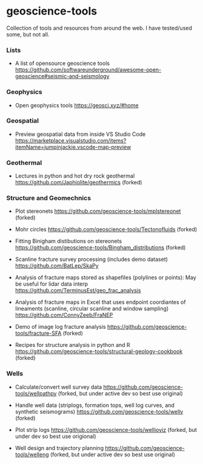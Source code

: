 # geoscience-tools

Collection of tools and resources from around the web. I have tested/used some, but not all.

### Lists

- A list of opensource geoscience tools https://github.com/softwareunderground/awesome-open-geoscience#seismic-and-seismology


### Geophysics

- Open geophysics tools https://geosci.xyz/#home

### Geospatial

- Preview geospatial data from inside VS Studio Code https://marketplace.visualstudio.com/items?itemName=jumpinjackie.vscode-map-preview

### Geothermal

- Lectures in python and hot dry rock geothermal https://github.com/Japhiolite/geothermics (forked)

### Structure and Geomechnics

- Plot stereonets https://github.com/geoscience-tools/mplstereonet (forked)

- Mohr circles https://github.com/geoscience-tools/Tectonofluids (forked)

- Fitting Binigham distibutions on stereonets https://github.com/geoscience-tools/Bingham_distributions (forked)

- Scanline fracture survey processing (includes demo dataset) https://github.com/BatLep/SkaPy 

- Analysis of fracture maps stored as shapefiles (polylines or points): May be useful for lidar data interp https://github.com/TerminusEst/geo_frac_analysis 

- Analysis of fracture maps in Excel that uses endpoint coordiantes of lineaments (scanline, circular scanline and window sampling) https://github.com/ConnyZeeb/FraNEP

- Demo of image log fracture analysis https://github.com/geoscience-tools/fracture-SFA (forked)

- Recipes for structure analysis in python and R https://github.com/geoscience-tools/structural-geology-cookbook (forked)

### Wells

- Calculate/convert well survey data https://github.com/geoscience-tools/wellpathpy (forked, but under active dev so best use original)

- Handle well data (striplogs, formation tops, well log curves, and synthetic seismograms) https://github.com/geoscience-tools/welly (forked)

- Plot strip logs https://github.com/geoscience-tools/wellioviz (forked, but under dev so best use origional)

- Well design and trajectory planning https://github.com/geoscience-tools/welleng (forked, but under active dev so best use original)